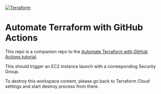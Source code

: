 [![Terraform](https://github.com/caprica64/learn-terraform-github-actions/actions/workflows/terraform.yml/badge.svg)](https://github.com/caprica64/learn-terraform-github-actions/actions/workflows/terraform.yml)

# Automate Terraform with GitHub Actions

This repo is a companion repo to the [Automate Terraform with GitHub Actions tutorial](https://developer.hashicorp.com/terraform/tutorials/automation/github-actions).

This should trigger an EC2 instance launch with a corresponding Security Group.

To destroy this workspace content, please go back to Terraform Cloud settings and start destroy process from there.
